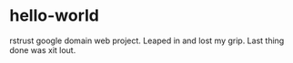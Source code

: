 # hello-world
rstrust  google domain web project.  Leaped in and lost my grip. Last thing done was xit lout.
